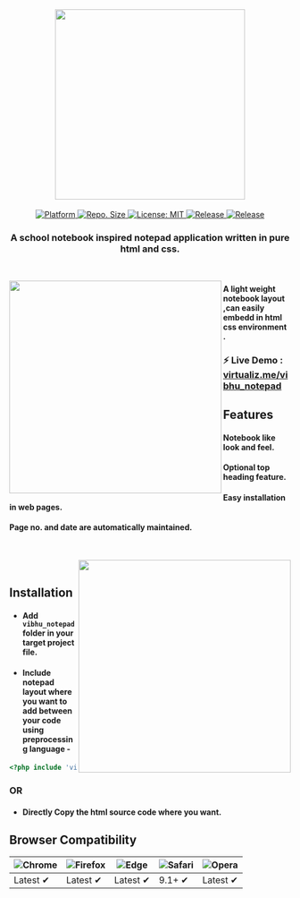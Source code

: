 
<h2 align="center"> <img src="https://github.com/vivekverma007/vibhu_notepad/blob/master/preview/app_title.png" width="340" /> </h2>

<p align="center">
	<a href="https://angularjs.org">
    <img src="https://img.shields.io/badge/Platform-Web-yellow.svg?color=red"
      alt="Platform" />
  </a>
  	
  <a href="https://github.com/vivekverma007/Vibhu_notepad">
    <img src="https://img.shields.io/github/repo-size/vivekverma007/Vibhu_notepad.svg?color=orange"
      alt="Repo. Size" />
  </a>
  	<a href="https://opensource.org/licenses/MIT">
    <img src="https://img.shields.io/badge/License-MIT-blue.svg"
      alt="License: MIT" />
  </a>
  	<a href="https://github.com/vivekverma007/Vibhu_notepad">
    <img src="https://img.shields.io/badge/Release-v.1.0Stable-darklime.svg?style=flat"
      alt="Release" />
  </a>
  
  <a href="https://virtualizme-cals.netlify.com">
    <img src="https://api.netlify.com/api/v1/badges/95cb8b85-0836-483d-96b8-ab9dd50a1e93/deploy-status"
      alt="Release" />
  </a>
  
  <h3 align="center">A school notebook inspired notepad application written in pure html and css.</h3>

</p>


​
​



<img align="left" src="https://github.com/vivekverma007/Vibhu_notepad/blob/master/preview/Preview1.PNG" width="380" /> 


#### A light weight notebook layout ,can easily embedd in html css environment .
### ⚡ Live Demo : [virtualiz.me/vibhu_notepad](https://virtualizmepagelayout.netlify.com/)
## Features

#### Notebook like look and feel.
    
#### Optional top heading feature.
  
#### Easy installation in web pages.
  
#### Page no. and date are automatically maintained.
    
​
​
​

<img align="right" src="https://github.com/vivekverma007/Vibhu_notepad/blob/master/preview/Preview2.gif" width="380" /> 

​​​​​


## Installation
* #### Add `vibhu_notepad` folder in your target project file.
* #### Include notepad layout where you want to add between your code using preprocessing language -

```php
<?php include 'vibhu_notepad/notepad.html';?>
```
### OR
* #### Directly Copy the html source code where you want.

## Browser Compatibility
![Chrome](https://raw.github.com/alrra/browser-logos/master/src/chrome/chrome_48x48.png) | ![Firefox](https://raw.github.com/alrra/browser-logos/master/src/firefox/firefox_48x48.png) | ![Edge](https://raw.github.com/alrra/browser-logos/master/src/edge/edge_48x48.png) | ![Safari](https://raw.github.com/alrra/browser-logos/master/src/safari/safari_48x48.png) | ![Opera](https://raw.github.com/alrra/browser-logos/master/src/opera/opera_48x48.png)
--- | --- | --- | --- | --- |
Latest ✔ | Latest ✔ | Latest ✔ | 9.1+ ✔ | Latest ✔ |
